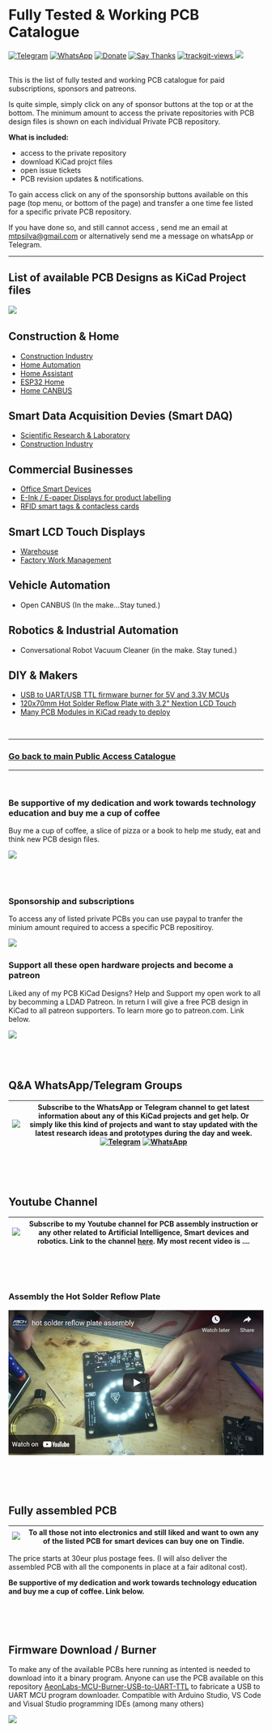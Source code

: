 # Fully Tested & Working PCB Catalogue

[![Telegram](https://img.shields.io/badge/join-telegram-blue.svg?style=for-the-badge)](https://t.me/+W4rVVa0_VLEzYmI0)
 [![WhatsApp](https://img.shields.io/badge/join-whatsapp-green.svg?style=for-the-badge)](https://chat.whatsapp.com/FkNC7u83kuy2QRA5sqjBVg) 
 [![Donate](https://img.shields.io/badge/donate-$-brown.svg?style=for-the-badge)](http://paypal.me/mtpsilva)
 [![Say Thanks](https://img.shields.io/badge/Say%20Thanks-!-yellow.svg?style=for-the-badge)](https://saythanks.io/to/mtpsilva)
<a href="https://trackgit.com">
<img src="https://us-central1-trackgit-analytics.cloudfunctions.net/token/ping/l6j7izh680tr9wq00ghl" alt="trackgit-views" />
</a> 
![](https://views.whatilearened.today/views/github/aeonSolutions/Fully-Tested-Working-PCB-Catalogue.svg)

<br />
This is the list of fully tested and working PCB catalogue for paid subscriptions, sponsors and patreons.

Is quite simple, simply click on any of sponsor buttons at the top or at the bottom. The minimum amount to access the private repositories with PCB design files is shown on each individual Private PCB repository. 

**What is included:**
- access to the private repository
- download KiCad projct files
- open issue tickets
- PCB revision updates & notifications. 


To gain access click on any of the sponsorship buttons available on this page (top menu, or bottom of the page) and transfer a one time fee listed for a specific private PCB repository.

If you have done so, and still cannot access , send me an email at mtpsilva@gmail.com or alternatively send me a message on whatsApp or Telegram.

______________________________________________________________________________________________________________________________

## List of available PCB Designs as KiCad Project files

[![](https://github.com/aeonSolutions/PCB-Prototyping-Catalogue/blob/main/tindie_amazing_small.jpg)](https://www.tindie.com/stores/aeonlabs/)


## Construction & Home
- [Construction Industry](https://github.com/aeonSolutions/Fully-Tested-Working-PCB-Catalogue/tree/main/Construction%20Industry/README.md)
- [Home Automation](https://github.com/aeonSolutions/Fully-Tested-Working-PCB-Catalogue/tree/main/Construction%20Industry/README.md)
- [Home Assistant](https://github.com/aeonSolutions/Fully-Tested-Working-PCB-Catalogue/tree/main/Construction%20Industry/README.md)
- [ESP32 Home](https://github.com/aeonSolutions/Fully-Tested-Working-PCB-Catalogue/tree/main/Construction%20Industry/README.md)
- [Home CANBUS](https://github.com/aeonSolutions/Fully-Tested-Working-PCB-Catalogue/tree/main/Construction%20Industry/README.md)

## Smart Data Acquisition Devies (Smart DAQ)
- [Scientific Research & Laboratory](https://github.com/aeonSolutions/Fully-Tested-Working-PCB-Catalogue/blob/main/Smart%20DAQ/README.md)
- [Construction Industry](https://github.com/aeonSolutions/Fully-Tested-Working-PCB-Catalogue/blob/main/Smart%20DAQ/README.md)
 
## Commercial Businesses
 - [Office Smart Devices](https://github.com/aeonSolutions/Fully-Tested-Working-PCB-Catalogue/blob/main/Commercial%20Business/README.md)
 - [E-Ink / E-paper Displays for product labelling](https://github.com/aeonSolutions/Fully-Tested-Working-PCB-Catalogue/blob/main/Smart%20LCD%20Touch%20Displays/README.md)
 - [RFID smart tags & contacless cards](https://github.com/aeonSolutions/Fully-Tested-Working-PCB-Catalogue/blob/main/Commercial%20Business/README.md)

## Smart LCD Touch Displays
 - [Warehouse](https://github.com/aeonSolutions/Fully-Tested-Working-PCB-Catalogue/blob/main/Smart%20LCD%20Touch%20Displays/README.md)
 - [Factory Work Management](https://github.com/aeonSolutions/Fully-Tested-Working-PCB-Catalogue/blob/main/Smart%20LCD%20Touch%20Displays/README.md)
 
## Vehicle Automation
 - Open CANBUS (In the make...Stay tuned.)

## Robotics & Industrial Automation
 - Conversational Robot Vacuum Cleaner (in the make. Stay tuned.)
 
## DIY & Makers
- [USB to UART/USB TTL firmware burner for 5V and 3.3V MCUs ](https://github.com/aeonSolutions/Fully-Tested-Working-PCB-Catalogue/blob/main/DIY-Maker/README.md) 
- [120x70mm Hot Solder Reflow Plate with 3.2" Nextion LCD Touch](https://github.com/aeonSolutions/Fully-Tested-Working-PCB-Catalogue/blob/main/DIY-Maker/README.md)
- [Many PCB Modules in KiCad ready to deploy](https://github.com/aeonSolutions/Fully-Tested-Working-PCB-Catalogue/tree/main/PCB-Shields/README.md)

<br />

______________________________________________________________________________________________________________________________

### [Go back to main Public Access Catalogue](https://github.com/aeonSolutions/PCB-Prototyping-Catalogue)
______________________________________________________________________________________________________________________________

<br />

### Be supportive of my dedication and work towards technology education and buy me a cup of coffee
Buy me a cup of coffee, a slice of pizza or a book to help me study, eat and think new PCB design files.

[<img src="https://cdn.buymeacoffee.com/buttons/v2/default-yellow.png" data-canonical-src="https://cdn.buymeacoffee.com/buttons/v2/default-yellow.png" height="70" />](https://www.buymeacoffee.com/migueltomas)

<br />
<br />

### Sponsorship and subscriptions
To access any of listed private PCBs you can use paypal to tranfer the minium amount required to access a specific PCB repositiroy.

[![](https://github.com/aeonSolutions/PCB-Prototyping-Catalogue/blob/main/paypal_small.png)](http://paypal.me/mtpsilva)


### Support all these open hardware projects and become a patreon  
Liked any of my PCB KiCad Designs? Help and Support my open work to all by becomming a LDAD Patreon.
In return I will give a free PCB design in KiCad to all patreon supporters. To learn more go to patreon.com. Link below.

[![](https://github.com/aeonSolutions/PCB-Prototyping-Catalogue/blob/main/patreon_small.png)](https://www.patreon.com/ldad)


<br />
<br />

## Q&A WhatsApp/Telegram Groups
| ![](https://github.com/aeonSolutions/PCB-Prototyping-Catalogue/blob/main/whatsAppTelegram.png) | Subscribe to the WhatsApp or Telegram channel to get latest information about any of this KiCad projects and get help. Or simply like this kind of projects and want to stay updated with the latest research ideas and prototypes during the day and week. [![Telegram](https://img.shields.io/badge/join-telegram-blue.svg?style=for-the-badge)](https://t.me/+W4rVVa0_VLEzYmI0) [![WhatsApp](https://img.shields.io/badge/join-whatsapp-green.svg?style=for-the-badge)](https://chat.whatsapp.com/FkNC7u83kuy2QRA5sqjBVg) |
|-------------|------|


<br />
<br />
<br />

## Youtube Channel
| ![](https://github.com/aeonSolutions/PCB-Prototyping-Catalogue/blob/main/youtube.png) | Subscribe to my Youtube channel for PCB assembly instruction or any other related to Artificial Intelligence, Smart devices and robotics. Link to the channel [here](https://www.youtube.com/channel/UCAewCBpMRPGCyFc1ET5CHJw). My most recent video is .... |
|-------------|------|


<br />
<br />
<br />

### Assembly the Hot Solder Reflow Plate

[![](https://github.com/aeonSolutions/AeonLabs-Solder-Reflow-Plate-PCB/blob/main/Designs/youtube.png)](https://www.youtube.com/watch?v=1Q-IPH6u9Qg)

<br />
<br />
<br />

## Fully assembled PCB
| [![](https://github.com/aeonSolutions/PCB-Prototyping-Catalogue/blob/main/tindie_sell.png)](https://www.tindie.com/stores/aeonlabs/) | To all those not into electronics and still liked and want to own any of the listed PCB for smart devices can buy one on Tindie. |
|-------------|------|


The price starts at 30eur plus postage fees.
(I will also deliver the assembled PCB with all the components in place at a fair aditonal cost).

**Be supportive of my dedication and work towards technology education and buy me a cup of coffee. Link below.**

<br />
<br />
<br />

## Firmware Download / Burner
To make any of the available PCBs here running as intented is needed to download into it a binary program. Anyone can use the PCB available on this repository [AeonLabs-MCU-Burner-USB-to-UART-TTL](https://github.com/aeonSolutions/AeonLabs-MCU-Burner-USB-to-UART-TTL) to fabricate a USB to UART MCU program downloader. Compatible with Arduino Studio, VS Code and Visual Studio programming IDEs (among many others)

![](https://github.com/aeonSolutions/PCB-Prototyping-Catalogue/blob/main/progIDE.png)

<br />
<br />
<br />


